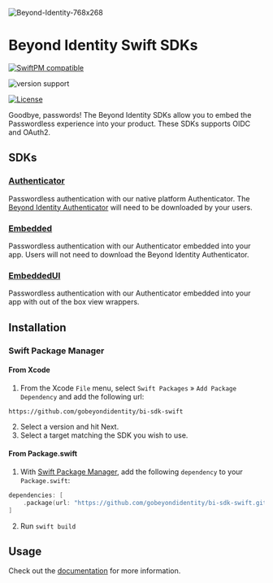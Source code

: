 ![Beyond-Identity-768x268](https://user-images.githubusercontent.com/6456218/111526630-5c826d00-8735-11eb-84ae-809af105b626.jpeg)

# Beyond Identity Swift SDKs

[![SwiftPM compatible](https://img.shields.io/badge/SwiftPM-compatible-brightgreen.svg?style=flat)](https://swift.org/package-manager)

![version support](https://img.shields.io/badge/Version%20Support-iOS%2012%20and%20above-blueviolet)

[![License](https://img.shields.io/badge/License-Apache%202.0-blue.svg)](https://opensource.org/licenses/Apache-2.0)

Goodbye, passwords! The Beyond Identity SDKs allow you to embed the Passwordless experience into your product. These SDKs supports OIDC and OAuth2.

## SDKs

### [Authenticator](https://developer.beyondidentity.com/docs/ios-swift-authenticator-sdk)

Passwordless authentication with our native platform Authenticator. The [Beyond Identity Authenticator](https://app.byndid.com/downloads) will need to be downloaded by your users.

### [Embedded](https://developer.beyondidentity.com/docs/ios-swift-embedded-sdk)

Passwordless authentication with our Authenticator embedded into your app. Users will not need to download the Beyond Identity Authenticator.

### [EmbeddedUI](https://developer.beyondidentity.com/docs/ios-swift-embedded-with-ui)

Passwordless authentication with our Authenticator embedded into your app with out of the box view wrappers.

## Installation

### Swift Package Manager

#### From Xcode

1. From the Xcode `File` menu, select `Swift Packages` » `Add Package Dependency` and add the following url:

```
https://github.com/gobeyondidentity/bi-sdk-swift
```

2. Select a version and hit Next.
3. Select a target matching the SDK you wish to use.

#### From Package.swift

1. With [Swift Package Manager](https://swift.org/package-manager),
   add the following `dependency` to your `Package.swift`:

```swift
dependencies: [
    .package(url: "https://github.com/gobeyondidentity/bi-sdk-swift.git", from: [version])
]
```

2. Run `swift build`

## Usage

Check out the [documentation](https://developer.beyondidentity.com) for more information.